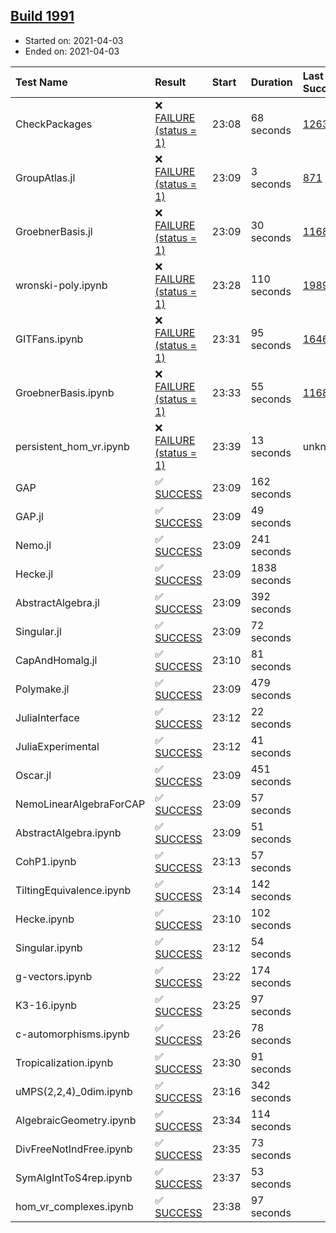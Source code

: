 ## [Build 1991](https://oscarci.mathematik.uni-kl.de/job/oscar-stable/1991/)

* Started on: 2021-04-03
* Ended on: 2021-04-03

| Test Name    | Result | Start | Duration | Last Success | First Failure |
|:-------------|:-------|:------|:---------|:-------------|:--------------|
| CheckPackages | ❌ [FAILURE (status = 1)](https://oscarci.mathematik.uni-kl.de/job/oscar-stable/1991/artifact/logs/build-1991/CheckPackages.log) | 23:08 | 68 seconds | [1263](https://oscarci.mathematik.uni-kl.de/job/oscar-stable/1263/) | [1264](https://oscarci.mathematik.uni-kl.de/job/oscar-stable/1264/) |
| GroupAtlas.jl | ❌ [FAILURE (status = 1)](https://oscarci.mathematik.uni-kl.de/job/oscar-stable/1991/artifact/logs/build-1991/GroupAtlas.jl.log) | 23:09 | 3 seconds | [871](https://oscarci.mathematik.uni-kl.de/job/oscar-stable/871/) | [872](https://oscarci.mathematik.uni-kl.de/job/oscar-stable/872/) |
| GroebnerBasis.jl | ❌ [FAILURE (status = 1)](https://oscarci.mathematik.uni-kl.de/job/oscar-stable/1991/artifact/logs/build-1991/GroebnerBasis.jl.log) | 23:09 | 30 seconds | [1168](https://oscarci.mathematik.uni-kl.de/job/oscar-stable/1168/) | [1169](https://oscarci.mathematik.uni-kl.de/job/oscar-stable/1169/) |
| wronski-poly.ipynb | ❌ [FAILURE (status = 1)](https://oscarci.mathematik.uni-kl.de/job/oscar-stable/1991/artifact/logs/build-1991/wronski-poly.ipynb.log) | 23:28 | 110 seconds | [1989](https://oscarci.mathematik.uni-kl.de/job/oscar-stable/1989/) | [1990](https://oscarci.mathematik.uni-kl.de/job/oscar-stable/1990/) |
| GITFans.ipynb | ❌ [FAILURE (status = 1)](https://oscarci.mathematik.uni-kl.de/job/oscar-stable/1991/artifact/logs/build-1991/GITFans.ipynb.log) | 23:31 | 95 seconds | [1646](https://oscarci.mathematik.uni-kl.de/job/oscar-stable/1646/) | [1647](https://oscarci.mathematik.uni-kl.de/job/oscar-stable/1647/) |
| GroebnerBasis.ipynb | ❌ [FAILURE (status = 1)](https://oscarci.mathematik.uni-kl.de/job/oscar-stable/1991/artifact/logs/build-1991/GroebnerBasis.ipynb.log) | 23:33 | 55 seconds | [1168](https://oscarci.mathematik.uni-kl.de/job/oscar-stable/1168/) | [1169](https://oscarci.mathematik.uni-kl.de/job/oscar-stable/1169/) |
| persistent_hom_vr.ipynb | ❌ [FAILURE (status = 1)](https://oscarci.mathematik.uni-kl.de/job/oscar-stable/1991/artifact/logs/build-1991/persistent_hom_vr.ipynb.log) | 23:39 | 13 seconds | unknown | unknown |
| GAP | ✅ [SUCCESS](https://oscarci.mathematik.uni-kl.de/job/oscar-stable/1991/artifact/logs/build-1991/GAP.log) | 23:09 | 162 seconds |  |  |
| GAP.jl | ✅ [SUCCESS](https://oscarci.mathematik.uni-kl.de/job/oscar-stable/1991/artifact/logs/build-1991/GAP.jl.log) | 23:09 | 49 seconds |  |  |
| Nemo.jl | ✅ [SUCCESS](https://oscarci.mathematik.uni-kl.de/job/oscar-stable/1991/artifact/logs/build-1991/Nemo.jl.log) | 23:09 | 241 seconds |  |  |
| Hecke.jl | ✅ [SUCCESS](https://oscarci.mathematik.uni-kl.de/job/oscar-stable/1991/artifact/logs/build-1991/Hecke.jl.log) | 23:09 | 1838 seconds |  |  |
| AbstractAlgebra.jl | ✅ [SUCCESS](https://oscarci.mathematik.uni-kl.de/job/oscar-stable/1991/artifact/logs/build-1991/AbstractAlgebra.jl.log) | 23:09 | 392 seconds |  |  |
| Singular.jl | ✅ [SUCCESS](https://oscarci.mathematik.uni-kl.de/job/oscar-stable/1991/artifact/logs/build-1991/Singular.jl.log) | 23:09 | 72 seconds |  |  |
| CapAndHomalg.jl | ✅ [SUCCESS](https://oscarci.mathematik.uni-kl.de/job/oscar-stable/1991/artifact/logs/build-1991/CapAndHomalg.jl.log) | 23:10 | 81 seconds |  |  |
| Polymake.jl | ✅ [SUCCESS](https://oscarci.mathematik.uni-kl.de/job/oscar-stable/1991/artifact/logs/build-1991/Polymake.jl.log) | 23:09 | 479 seconds |  |  |
| JuliaInterface | ✅ [SUCCESS](https://oscarci.mathematik.uni-kl.de/job/oscar-stable/1991/artifact/logs/build-1991/JuliaInterface.log) | 23:12 | 22 seconds |  |  |
| JuliaExperimental | ✅ [SUCCESS](https://oscarci.mathematik.uni-kl.de/job/oscar-stable/1991/artifact/logs/build-1991/JuliaExperimental.log) | 23:12 | 41 seconds |  |  |
| Oscar.jl | ✅ [SUCCESS](https://oscarci.mathematik.uni-kl.de/job/oscar-stable/1991/artifact/logs/build-1991/Oscar.jl.log) | 23:09 | 451 seconds |  |  |
| NemoLinearAlgebraForCAP | ✅ [SUCCESS](https://oscarci.mathematik.uni-kl.de/job/oscar-stable/1991/artifact/logs/build-1991/NemoLinearAlgebraForCAP.log) | 23:09 | 57 seconds |  |  |
| AbstractAlgebra.ipynb | ✅ [SUCCESS](https://oscarci.mathematik.uni-kl.de/job/oscar-stable/1991/artifact/logs/build-1991/AbstractAlgebra.ipynb.log) | 23:09 | 51 seconds |  |  |
| CohP1.ipynb | ✅ [SUCCESS](https://oscarci.mathematik.uni-kl.de/job/oscar-stable/1991/artifact/logs/build-1991/CohP1.ipynb.log) | 23:13 | 57 seconds |  |  |
| TiltingEquivalence.ipynb | ✅ [SUCCESS](https://oscarci.mathematik.uni-kl.de/job/oscar-stable/1991/artifact/logs/build-1991/TiltingEquivalence.ipynb.log) | 23:14 | 142 seconds |  |  |
| Hecke.ipynb | ✅ [SUCCESS](https://oscarci.mathematik.uni-kl.de/job/oscar-stable/1991/artifact/logs/build-1991/Hecke.ipynb.log) | 23:10 | 102 seconds |  |  |
| Singular.ipynb | ✅ [SUCCESS](https://oscarci.mathematik.uni-kl.de/job/oscar-stable/1991/artifact/logs/build-1991/Singular.ipynb.log) | 23:12 | 54 seconds |  |  |
| g-vectors.ipynb | ✅ [SUCCESS](https://oscarci.mathematik.uni-kl.de/job/oscar-stable/1991/artifact/logs/build-1991/g-vectors.ipynb.log) | 23:22 | 174 seconds |  |  |
| K3-16.ipynb | ✅ [SUCCESS](https://oscarci.mathematik.uni-kl.de/job/oscar-stable/1991/artifact/logs/build-1991/K3-16.ipynb.log) | 23:25 | 97 seconds |  |  |
| c-automorphisms.ipynb | ✅ [SUCCESS](https://oscarci.mathematik.uni-kl.de/job/oscar-stable/1991/artifact/logs/build-1991/c-automorphisms.ipynb.log) | 23:26 | 78 seconds |  |  |
| Tropicalization.ipynb | ✅ [SUCCESS](https://oscarci.mathematik.uni-kl.de/job/oscar-stable/1991/artifact/logs/build-1991/Tropicalization.ipynb.log) | 23:30 | 91 seconds |  |  |
| uMPS(2,2,4)_0dim.ipynb | ✅ [SUCCESS](https://oscarci.mathematik.uni-kl.de/job/oscar-stable/1991/artifact/logs/build-1991/uMPS-2-2-4-_0dim.ipynb.log) | 23:16 | 342 seconds |  |  |
| AlgebraicGeometry.ipynb | ✅ [SUCCESS](https://oscarci.mathematik.uni-kl.de/job/oscar-stable/1991/artifact/logs/build-1991/AlgebraicGeometry.ipynb.log) | 23:34 | 114 seconds |  |  |
| DivFreeNotIndFree.ipynb | ✅ [SUCCESS](https://oscarci.mathematik.uni-kl.de/job/oscar-stable/1991/artifact/logs/build-1991/DivFreeNotIndFree.ipynb.log) | 23:35 | 73 seconds |  |  |
| SymAlgIntToS4rep.ipynb | ✅ [SUCCESS](https://oscarci.mathematik.uni-kl.de/job/oscar-stable/1991/artifact/logs/build-1991/SymAlgIntToS4rep.ipynb.log) | 23:37 | 53 seconds |  |  |
| hom_vr_complexes.ipynb | ✅ [SUCCESS](https://oscarci.mathematik.uni-kl.de/job/oscar-stable/1991/artifact/logs/build-1991/hom_vr_complexes.ipynb.log) | 23:38 | 97 seconds |  |  |
